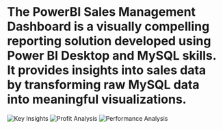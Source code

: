 
# The PowerBI Sales Management Dashboard is a visually compelling reporting solution developed using Power BI Desktop and MySQL skills. It provides insights into sales data by transforming raw MySQL data into meaningful visualizations.
![Key Insights](https://github.com/ArpitNalkande/Sales-Analysis-through-PowerBI-Dashboard/assets/98257127/237637f0-e262-40f8-829a-8c94467bda06)
![Profit Analysis](https://github.com/ArpitNalkande/Sales-Analysis-through-PowerBI-Dashboard/assets/98257127/3201e795-b773-417b-92e7-3f2a53525c2c)
![Performance Analysis](https://github.com/ArpitNalkande/Sales-Analysis-through-PowerBI-Dashboard/assets/98257127/eb401d8b-f2cf-4973-a400-c055c751460d)
